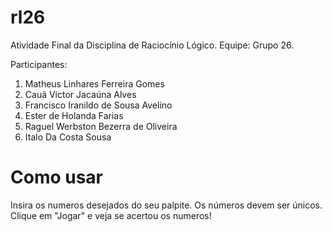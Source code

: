 # rl26
Atividade Final da Disciplina de Raciocínio Lógico.
Equipe: Grupo 26.


Participantes:
1. Matheus Linhares Ferreira Gomes
2. Cauã Victor Jacaúna Alves
3. Francisco Iranildo de Sousa Avelino
4. Ester de Holanda Farias 
5. Raguel Werbston Bezerra de Oliveira
6. Italo Da Costa Sousa


# Como usar
Insira os numeros desejados do seu palpite. Os números devem ser únicos.
Clique em "Jogar" e veja se acertou os numeros!
